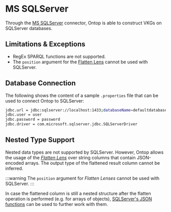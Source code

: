 # MS SQLServer

Through the [MS SQLServer](https://www.microsoft.com/en-us/sql-server) connector, Ontop is able to construct VKGs on SQLServer databases.


## Limitations & Exceptions

- RegEx SPARQL functions are not supported.
- The `position` argument for the [Flatten Lens](../guide/advanced/lenses.md#flattenlens) cannot be used with SQLServer.

## Database Connection

The following shows the content of a sample `.properties` file that can be used to connect Ontop to SQLServer:

```bash
jdbc.url = jdbc:sqlserver://localhost:1433;databaseName=defaultdatabase
jdbc.user = user
jdbc.password = password
jdbc.driver = com.microsoft.sqlserver.jdbc.SQLServerDriver
```

## Nested Type Support

Nested data types are not supported by SQLServer. However, Ontop allows the usage of the [_Flatten Lens_](../guide/advanced/lenses.md#flattenlens) over string columns that contain JSON-encoded arrays. The output type of the flattened result column cannot be inferred. 

:::warning
The `position` argument for _Flatten Lenses_ cannot be used with SQLServer.
:::

In case the flattened column is still a nested structure after the flatten operation is performed (e.g. for arrays of objects), [SQLServer's JSON functions](https://learn.microsoft.com/en-us/sql/t-sql/functions/json-functions-transact-sql?view=sql-server-ver16) can be used to further work with them.